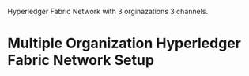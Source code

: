 Hyperledger Fabric Network with 3 orginazations 3 channels. 

# Multiple Organization Hyperledger Fabric Network Setup
